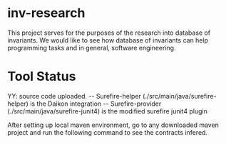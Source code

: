 inv-research
============

This project serves for the purposes of the research into database of invariants. We would like to see how database of invariants can help programming tasks and in general, software engineering.

Tool Status
============

YY: source code uploaded. 
 -- Surefire-helper (./src/main/java/surefire-helper) is the Daikon integration
 -- Surefire-provider (./src/main/java/surefire-junit4) is the modified surefire junit4 plugin
 
 After setting up local maven environment, go to any downloaded maven project and run the following command to see the contracts infered.
 
 
